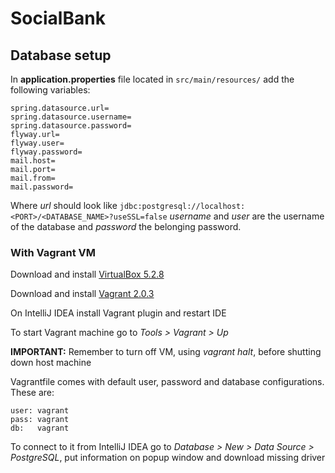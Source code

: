 # SocialBank

## Database setup

In **application.properties** file located in `src/main/resources/` add the following variables:

```
spring.datasource.url=
spring.datasource.username=
spring.datasource.password=
flyway.url=
flyway.user=
flyway.password=
mail.host=
mail.port=
mail.from=
mail.password=
```

Where _url_ should look like `jdbc:postgresql://localhost:<PORT>/<DATABASE_NAME>?useSSL=false`
_username_ and _user_ are the username of the database and _password_ the belonging password.

### With Vagrant VM

Download and install [VirtualBox 5.2.8](https://www.virtualbox.org/)

Download and install [Vagrant 2.0.3](https://www.vagrantup.com/)

On IntelliJ IDEA install Vagrant plugin and restart IDE

To start Vagrant machine go to _Tools > Vagrant > Up_

**IMPORTANT:** Remember to turn off VM, using _vagrant halt_, before shutting down host machine

Vagrantfile comes with default user, password and database configurations. These are:

```
user: vagrant
pass: vagrant
db:   vagrant
```

To connect to it from IntelliJ IDEA go to _Database > New > Data Source > PostgreSQL_, put information on popup window and download missing driver  
